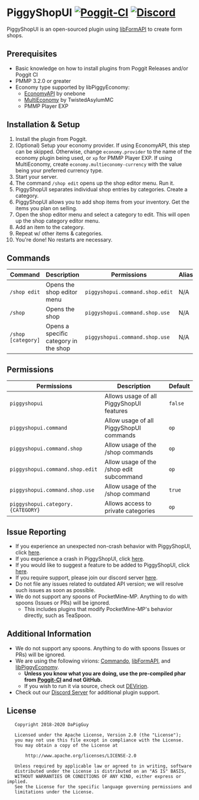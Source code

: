 # PiggyShopUI [![Poggit-CI](https://poggit.pmmp.io/shield.dl/PiggyShopUI)](https://poggit.pmmp.io/p/PiggyShopUI) [![Discord](https://img.shields.io/discord/330850307607363585?logo=discord)](https://discord.gg/qmnDsSD)

PiggyShopUI is an open-sourced plugin using [libFormAPI](https://github.com/jojoe77777/FormAPI) to create form shops.

## Prerequisites
* Basic knowledge on how to install plugins from Poggit Releases and/or Poggit CI
* PMMP 3.2.0 or greater
* Economy type supported by libPiggyEconomy:
  * [EconomyAPI](https://github.com/onebone/EconomyS/tree/3.x/EconomyAPI) by onebone
  * [MultiEconomy](https://github.com/TwistedAsylumMC/MultiEconomy) by TwistedAsylumMC
  * PMMP Player EXP

## Installation & Setup
1. Install the plugin from Poggit.
2. (Optional) Setup your economy provider. If using EconomyAPI, this step can be skipped. Otherwise, change `economy.provider` to the name of the economy plugin being used, or `xp` for PMMP Player EXP. If using MultiEconomy, create `economy.multieconomy-currency` with the value being your preferred currency type.
3. Start your server.
4. The command `/shop edit` opens up the shop editor menu. Run it.
5. PiggyShopUI separates individual shop entries by categories. Create a category.
6. PiggyShopUI allows you to add shop items from your inventory. Get the items you plan on selling.
7. Open the shop editor menu and select a category to edit. This will open up the shop category editor menu.
8. Add an item to the category.
9. Repeat w/ other items & categories.
10. You're done! No restarts are necessary.

## Commands
| Command | Description | Permissions | Aliases
| --- | --- | --- | --- |
| `/shop edit` | Opens the shop editor menu | `piggyshopui.command.shop.edit` | N/A |
| `/shop` | Opens the shop | `piggyshopui.command.shop.use` | N/A |
| `/shop [category]` | Opens a specific category in the shop | `piggyshopui.command.shop.use` | N/A |

## Permissions
| Permissions | Description | Default |
| --- | --- | --- |
| `piggyshopui` | Allows usage of all PiggyShopUI features | `false` |
| `piggyshopui.command` | Allow usage of all PiggyShopUI commands | `op` |
| `piggyshopui.command.shop` | Allow usage of the /shop commands | `op` |
| `piggyshopui.command.shop.edit` | Allow usage of the /shop edit subcommand | `op` |
| `piggyshopui.command.shop.use` | Allow usage of the /shop command | `true` |
| `piggyshopui.category.{CATEGORY}` | Allows access to private categories | `op` |

## Issue Reporting
* If you experience an unexpected non-crash behavior with PiggyShopUI, click [here](https://github.com/DaPigGuy/PiggyShopUI/issues/new?assignees=DaPigGuy&labels=bug&template=bug_report.md&title=).
* If you experience a crash in PiggyShopUI, click [here](https://github.com/DaPigGuy/PiggyShopUI/issues/new?assignees=DaPigGuy&labels=bug&template=crash.md&title=).
* If you would like to suggest a feature to be added to PiggyShopUI, click [here](https://github.com/DaPigGuy/PiggyShopUI/issues/new?assignees=DaPigGuy&labels=suggestion&template=suggestion.md&title=).
* If you require support, please join our discord server [here](https://discord.gg/qmnDsSD).
* Do not file any issues related to outdated API version; we will resolve such issues as soon as possible.
* We do not support any spoons of PocketMine-MP. Anything to do with spoons (Issues or PRs) will be ignored.
  * This includes plugins that modify PocketMine-MP's behavior directly, such as TeaSpoon.

## Additional Information
* We do not support any spoons. Anything to do with spoons (Issues or PRs) will be ignored.
* We are using the following virions: [Commando](https://github.com/CortexPE/Commando), [libFormAPI](https://github.com/jojoe77777/FormAPI), and [libPiggyEconomy](https://github.com/DaPigGuy/libPiggyEconomy).
    * **Unless you know what you are doing, use the pre-compiled phar from [Poggit-CI](https://poggit.pmmp.io/ci/DaPigGuy/PiggyShopUI/~) and not GitHub.**
    * If you wish to run it via source, check out [DEVirion](https://github.com/poggit/devirion).
* Check out our [Discord Server](https://discord.gg/qmnDsSD) for additional plugin support.

## License
```
   Copyright 2018-2020 DaPigGuy

   Licensed under the Apache License, Version 2.0 (the "License");
   you may not use this file except in compliance with the License.
   You may obtain a copy of the License at

       http://www.apache.org/licenses/LICENSE-2.0

   Unless required by applicable law or agreed to in writing, software
   distributed under the License is distributed on an "AS IS" BASIS,
   WITHOUT WARRANTIES OR CONDITIONS OF ANY KIND, either express or implied.
   See the License for the specific language governing permissions and
   limitations under the License.

```
